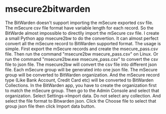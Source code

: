 # msecure2bitwarden

The BitWarden doesn't support importing the mSecure exported csv file.
The mSecure csv file format have variable length for each record. So the BitWarde almost impossible to directlly import the mSecure csv file.
I create a small Python app msecure2bw to do the convertion. It can almost perfect convert all the mSecure record to BitWarden supported format.
The usage is simple. First export the mSecure records and create the msecure_pass.csv file.
Then run the command "msecure2bw msecure_pass.csv" on Linux. Or run the command "msecure2bw.exe msecure_pass.csv" to convert the csv file to json file.
The msecure2bw will convert the csv file into different json file. Each mSecure group will be generated into one json file.
The mSecure group will be converted to BitWarden organization. And the mSecure record type (Like Bank Account, Credit Card etc) will be converted to BitWarden Collections.
In the BitWarden app, you have to create the organization first to match the mSecure group.
Then go to the Admin Console and select that organization. Select Settings->Import data. Do not select any collection. And select the file format to Bitwarden json.
Click the Choose file to select that group json file then click Import data button.
